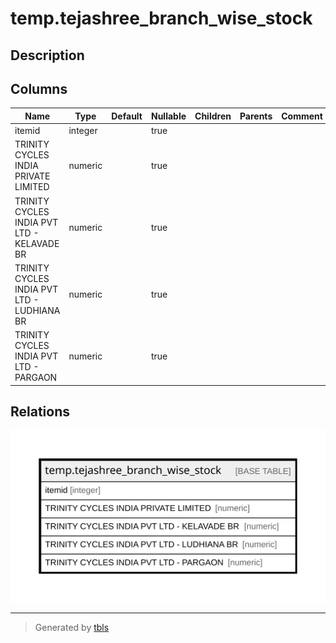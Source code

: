 # temp.tejashree_branch_wise_stock

## Description

## Columns

| Name | Type | Default | Nullable | Children | Parents | Comment |
| ---- | ---- | ------- | -------- | -------- | ------- | ------- |
| itemid | integer |  | true |  |  |  |
| TRINITY CYCLES INDIA PRIVATE LIMITED | numeric |  | true |  |  |  |
| TRINITY CYCLES INDIA PVT LTD - KELAVADE BR | numeric |  | true |  |  |  |
| TRINITY CYCLES INDIA PVT LTD - LUDHIANA BR | numeric |  | true |  |  |  |
| TRINITY CYCLES INDIA PVT LTD - PARGAON | numeric |  | true |  |  |  |

## Relations

![er](temp.tejashree_branch_wise_stock.svg)

---

> Generated by [tbls](https://github.com/k1LoW/tbls)
